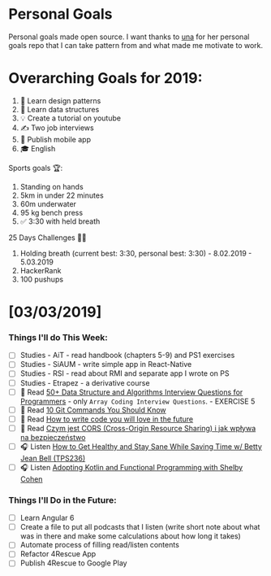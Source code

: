 Personal Goals
==============

Personal goals made open source. I want thanks to [una](https://github.com/una/personal-goals) for her personal goals repo that I can take pattern from and what made me motivate to work. 


# Overarching Goals for 2019:
1. 💚 Learn design patterns
2. 💙 Learn data structures
3. 💡 Create a tutorial on youtube
4. ✍️ Two job interviews
5. 📱 Publish mobile app
6. 🎓 English

Sports goals 🏆:
1. Standing on hands
2. 5km in under 22 minutes
3. 60m underwater
4. 95 kg bench press
5. ✅ 3:30 with held breath

25 Days Challenges 💪💪
1. Holding breath (current best: 3:30, personal best: 3:30) - 8.02.2019 - 5.03.2019
2. HackerRank
3. 100 pushups

# [03/03/2019]

### Things I'll do This Week:

- [ ] Studies - AiT - read handbook (chapters 5-9) and PS1 exercises
- [ ] Studies - SiAUM - write simple app in React-Native
- [ ] Studies - RSI - read about RMI and separate app I wrote on PS
- [ ] Studies - Etrapez - a derivative course
- [ ] 📗 Read [50+ Data Structure and Algorithms Interview Questions for Programmers](https://hackernoon.com/50-data-structure-and-algorithms-interview-questions-for-programmers-b4b1ac61f5b0) - only `Array Coding Interview Questions`. - EXERCISE 5
- [ ] 📗 Read [10 Git Commands You Should Know](https://towardsdatascience.com/10-git-commands-you-should-know-df54bea1595c)
- [ ] 📗 Read [How to write code you will love in the future](https://medium.freecodecamp.org/how-to-write-code-you-will-love-in-the-future-ee5decae5ce4)
- [ ] 📗 Read [Czym jest CORS (Cross-Origin Resource Sharing) i jak wpływa na bezpieczeństwo](https://sekurak.pl/czym-jest-cors-cross-origin-resource-sharing-i-jak-wplywa-na-bezpieczenstwo/)
- [ ] 🎧 Listen [How to Get Healthy and Stay Sane While Saving Time w/ Betty Jean Bell (TPS236)](http://www.asianefficiency.com/podcast/236-betty-jean-bell/)
- [ ] 🎧 Listen [Adopting Kotlin and Functional Programming with Shelby Cohen](http://talkingkotlin.com/adopting-kotlin-and-functional-programming/)

### Things I'll Do in the Future:

- [ ] Learn Angular 6
- [ ] Create a file to put all podcasts that I listen (write short note about what was in there and make some calculations about how long it takes)
- [ ] Automate process of filling read/listen contents
- [ ] Refactor 4Rescue App
- [ ] Publish 4Rescue to Google Play
